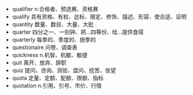 - qualifier n.合格者、预选赛、资格赛
- qualify 具有资格、有权、达标、限定、修饰、描述、形容、使合适、证明
- quantity 数量、数目、大量、大批
- quarter 四分之一、一刻钟、把...四等份、给...提供食宿
- quarterly 每季的、季度的、按季的
- questionaire 问卷、调查表
- quickness n.机智、机敏、敏捷
- quit 离开、放弃、辞职
- quiz 提问、咨询、测验、盘问、挖苦、张望
- quota 定量、定额、配额、限额、指标
- quotation n.引用、引号、市价、行情
